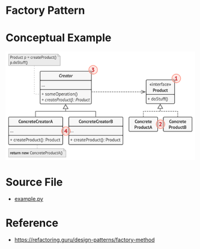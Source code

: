 # Factory Pattern

# Conceptual Example
![alt text](structure.png)

# Source File 
- [example.py](example.py)

# Reference
- https://refactoring.guru/design-patterns/factory-method